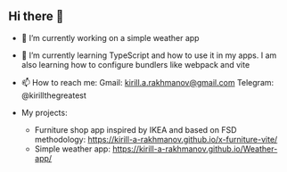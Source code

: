 ## Hi there 👋

- 🔭 I’m currently working on a simple weather app 
- 🌱 I’m currently learning TypeScript and how to use it in my apps. I am also learning how to configure bundlers like webpack and vite
- 📫 How to reach me:
  Gmail: kirill.a.rakhmanov@gmail.com
  Telegram: @kirillthegreatest

- My projects:
  - Furniture shop app inspired by IKEA and based on FSD methodology: https://kirill-a-rakhmanov.github.io/x-furniture-vite/
  - Simple weather app: https://kirill-a-rakhmanov.github.io/Weather-app/
<!--
**Kirill-A-Rakhmanov/kirill-a-rakhmanov** is a ✨ _special_ ✨ repository because its `README.md` (this file) appears on your GitHub profile.

Here are some ideas to get you started:

- 🔭 I’m currently working on ...
- 🌱 I’m currently learning ...
- 👯 I’m looking to collaborate on ...
- 🤔 I’m looking for help with ...
- 💬 Ask me about ...
- 📫 How to reach me: ...
- 😄 Pronouns: ...
- ⚡ Fun fact: ...
-->
